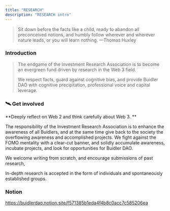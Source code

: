 ```yaml
---
title: "RESEARCH"
description: "RESEARCH intro"
---
```


> Sit down before the facts like a child, ready to abandon all preconceived notions, and humbly follow wherever and wherever nature leads, or you will learn nothing. —Thomas Huxley

### Introduction

> The endgame of the Investment Research Association is to become an evergreen fund driven by research in the Web 3 field.
>
> We respect facts, guard against cognitive bias, and provide Buidler DAO with cognitive precipitation, professional voice and capital leverage.

### 🛰️ Get involved

**Deeply reflect on Web 2 and think carefully about Web 3. **

The responsibility of the Investment Research Association is to enhance the awareness of all Buidlers, and at the same time give back to the society the overflowing awareness and accomplished projects. We fight against the FOMO mentality with a clear-cut banner, and solidly accumulate awareness, incubate projects, and look for opportunities for Buidler DAO.

We welcome writing from scratch, and encourage submissions of past research,

In-depth research is accepted in the form of individuals and spontaneously established groups.

### Notion

https://buidlerdao.notion.site/f571385b1eda4f4b8c0acc7c585206ea